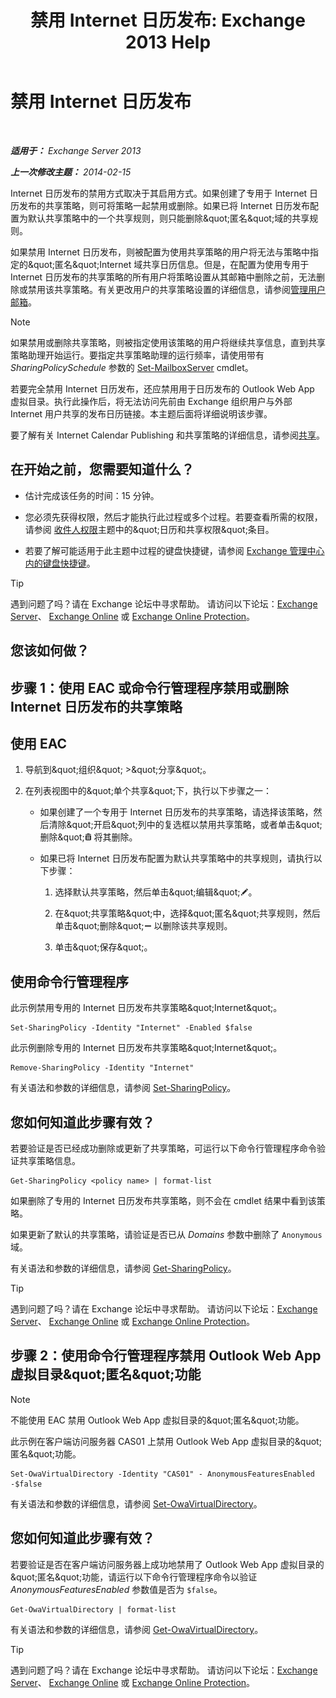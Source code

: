 ﻿---
title: '禁用 Internet 日历发布: Exchange 2013 Help'
TOCTitle: 禁用 Internet 日历发布
ms:assetid: f26dbf04-9dae-460f-a987-2ad3dfbc7b7e
ms:mtpsurl: https://technet.microsoft.com/zh-cn/library/JJ853047(v=EXCHG.150)
ms:contentKeyID: 50556698
ms.date: 05/21/2018
mtps_version: v=EXCHG.150
ms.translationtype: MT
---

# 禁用 Internet 日历发布

 

_**适用于：** Exchange Server 2013_

_**上一次修改主题：** 2014-02-15_

Internet 日历发布的禁用方式取决于其启用方式。如果创建了专用于 Internet 日历发布的共享策略，则可将策略一起禁用或删除。如果已将 Internet 日历发布配置为默认共享策略中的一个共享规则，则只能删除\&quot;匿名\&quot;域的共享规则。

如果禁用 Internet 日历发布，则被配置为使用共享策略的用户将无法与策略中指定的\&quot;匿名\&quot;Internet 域共享日历信息。但是，在配置为使用专用于 Internet 日历发布的共享策略的所有用户将策略设置从其邮箱中删除之前，无法删除或禁用该共享策略。有关更改用户的共享策略设置的详细信息，请参阅[管理用户邮箱](manage-user-mailboxes-exchange-2013-help.md)。

> [!NOTE]  
> 如果禁用或删除共享策略，则被指定使用该策略的用户将继续共享信息，直到共享策略助理开始运行。要指定共享策略助理的运行频率，请使用带有 <em>SharingPolicySchedule</em> 参数的 <a href="https://technet.microsoft.com/zh-cn/library/aa998651(v=exchg.150)">Set-MailboxServer</a> cmdlet。


若要完全禁用 Internet 日历发布，还应禁用用于日历发布的 Outlook Web App 虚拟目录。执行此操作后，将无法访问先前由 Exchange 组织用户与外部 Internet 用户共享的发布日历链接。本主题后面将详细说明该步骤。

要了解有关 Internet Calendar Publishing 和共享策略的详细信息，请参阅[共享](sharing-exchange-2013-help.md)。

## 在开始之前，您需要知道什么？

  - 估计完成该任务的时间：15 分钟。

  - 您必须先获得权限，然后才能执行此过程或多个过程。若要查看所需的权限，请参阅 [收件人权限](recipients-permissions-exchange-2013-help.md)主题中的\&quot;日历和共享权限\&quot;条目。

  - 若要了解可能适用于此主题中过程的键盘快捷键，请参阅 [Exchange 管理中心内的键盘快捷键](keyboard-shortcuts-in-the-exchange-admin-center-exchange-online-protection-help.md)。

> [!TIP]  
> 遇到问题了吗？请在 Exchange 论坛中寻求帮助。 请访问以下论坛：<a href="https://go.microsoft.com/fwlink/p/?linkid=60612">Exchange Server</a>、 <a href="https://go.microsoft.com/fwlink/p/?linkid=267542">Exchange Online</a> 或 <a href="https://go.microsoft.com/fwlink/p/?linkid=285351">Exchange Online Protection</a>。


## 您该如何做？

## 步骤 1：使用 EAC 或命令行管理程序禁用或删除 Internet 日历发布的共享策略

## 使用 EAC

1.  导航到\&quot;组织\&quot; \>\&quot;分享\&quot;。

2.  在列表视图中的\&quot;单个共享\&quot;下，执行以下步骤之一：
    
      - 如果创建了一个专用于 Internet 日历发布的共享策略，请选择该策略，然后清除\&quot;开启\&quot;列中的复选框以禁用共享策略，或者单击\&quot;删除\&quot;![删除图标](images/JJ657511.14f639f6-61e8-4418-bbfb-0db14de9d2f5(EXCHG.150).gif "删除图标") 将其删除。
    
      - 如果已将 Internet 日历发布配置为默认共享策略中的共享规则，请执行以下步骤：
        
        1.  选择默认共享策略，然后单击\&quot;编辑\&quot;![编辑图标](images/Bb124582.6f53ccb2-1f13-4c02-bea0-30690e6ea71d(EXCHG.150).gif "编辑图标")。
        
        2.  在\&quot;共享策略\&quot;中，选择\&quot;匿名\&quot;共享规则，然后单击\&quot;删除\&quot;![删除图标](images/JJ657492.479b6ced-8d64-4277-a725-f17fea202b28(EXCHG.150).gif "删除图标") 以删除该共享规则。
        
        3.  单击\&quot;保存\&quot;。

## 使用命令行管理程序

此示例禁用专用的 Internet 日历发布共享策略\&quot;Internet\&quot;。

    Set-SharingPolicy -Identity "Internet" -Enabled $false

此示例删除专用的 Internet 日历发布共享策略\&quot;Internet\&quot;。

    Remove-SharingPolicy -Identity "Internet"

有关语法和参数的详细信息，请参阅 [Set-SharingPolicy](https://technet.microsoft.com/zh-cn/library/dd297931\(v=exchg.150\))。

## 您如何知道此步骤有效？

若要验证是否已经成功删除或更新了共享策略，可运行以下命令行管理程序命令验证共享策略信息。

    Get-SharingPolicy <policy name> | format-list

如果删除了专用的 Internet 日历发布共享策略，则不会在 cmdlet 结果中看到该策略。

如果更新了默认的共享策略，请验证是否已从 *Domains* 参数中删除了 `Anonymous` 域。

有关语法和参数的详细信息，请参阅 [Get-SharingPolicy](https://technet.microsoft.com/zh-cn/library/dd335081\(v=exchg.150\))。

> [!TIP]  
> 遇到问题了吗？请在 Exchange 论坛中寻求帮助。 请访问以下论坛：<a href="https://go.microsoft.com/fwlink/p/?linkid=60612">Exchange Server</a>、 <a href="https://go.microsoft.com/fwlink/p/?linkid=267542">Exchange Online</a> 或 <a href="https://go.microsoft.com/fwlink/p/?linkid=285351">Exchange Online Protection</a>。


## 步骤 2：使用命令行管理程序禁用 Outlook Web App 虚拟目录\&quot;匿名\&quot;功能

> [!NOTE]  
> 不能使用 EAC 禁用 Outlook Web App 虚拟目录的&amp;quot;匿名&amp;quot;功能。


此示例在客户端访问服务器 CAS01 上禁用 Outlook Web App 虚拟目录的\&quot;匿名\&quot;功能。

    Set-OwaVirtualDirectory -Identity "CAS01" - AnonymousFeaturesEnabled -$false

有关语法和参数的详细信息，请参阅 [Set-OwaVirtualDirectory](https://technet.microsoft.com/zh-cn/library/bb123515\(v=exchg.150\))。

## 您如何知道此步骤有效？

若要验证是否在客户端访问服务器上成功地禁用了 Outlook Web App 虚拟目录的\&quot;匿名\&quot;功能，请运行以下命令行管理程序命令以验证 *AnonymousFeaturesEnabled* 参数值是否为 `$false`。

    Get-OwaVirtualDirectory | format-list

有关语法和参数的详细信息，请参阅 [Get-OwaVirtualDirectory](https://technet.microsoft.com/zh-cn/library/aa998588\(v=exchg.150\))。

> [!TIP]  
> 遇到问题了吗？请在 Exchange 论坛中寻求帮助。 请访问以下论坛：<a href="https://go.microsoft.com/fwlink/p/?linkid=60612">Exchange Server</a>、 <a href="https://go.microsoft.com/fwlink/p/?linkid=267542">Exchange Online</a> 或 <a href="https://go.microsoft.com/fwlink/p/?linkid=285351">Exchange Online Protection</a>。

